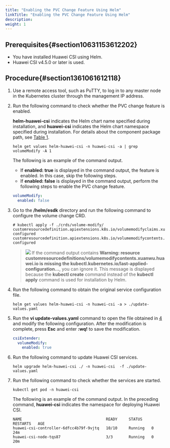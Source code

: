 ```yaml
---
title: "Enabling the PVC Change Feature Using Helm"
linkTitle: "Enabling the PVC Change Feature Using Helm"
description: 
weight: 1
---
```


## Prerequisites{#section10631153612202}

-   You have installed Huawei CSI using Helm.
-   Huawei CSI v4.5.0  or later is used.

## Procedure{#section1361061612118}

1.  Use a remote access tool, such as PuTTY, to log in to any master node in the Kubernetes cluster through the management IP address.
2.  Run the following command to check whether the PVC change feature is enabled.

    **helm-huawei-csi**  indicates the Helm chart name specified during installation, and  **huawei-csi**  indicates the Helm chart namespace specified during installation. For details about the component package path, see  [Table 1](/docs/installation-and-deployment/installation-preparations/downloading-the-huawei-csi-software-package#en-us_topic_0150885197_table17200162435412).

    ```
    helm get values helm-huawei-csi -n huawei-csi -a | grep volumeModify -A 1
    ```

    The following is an example of the command output.

    -   If  **enabled: true**  is displayed in the command output, the feature is enabled. In this case, skip the following steps.
    -   If  **enabled: false**  is displayed in the command output, perform the following steps to enable the PVC change feature.

    ```yaml
    volumeModify:
      enabled: false
    ```

3.  Go to the  **/helm/esdk**  directory and run the following command to configure the volume change CRD.

    ```
    # kubectl apply -f ./crds/volume-modify/
    customresourcedefinition.apiextensions.k8s.io/volumemodifyclaims.xuanwu.huawei.io configured
    customresourcedefinition.apiextensions.k8s.io/volumemodifycontents.xuanwu.huawei.io configured
    ```

    >![](/css-docs/public_sys-resources/en/icon-note.gif)
    >If the command output contains  **Warning: resource customresourcedefinitions/volumemodifycontents.xuanwu.huawei.io is missing the kubectl.kubernetes.io/last-applied-configuration...**, you can ignore it. This message is displayed because the  **kubectl create**  command instead of the  **kubectl apply**  command is used for installation by Helm.

4.  <a name="li1230915254221"></a>Run the following command to obtain the original service configuration file.

    ```
    helm get values helm-huawei-csi -n huawei-csi -a > ./update-values.yaml
    ```

5.  Run the  **vi update-values.yaml**  command to open the file obtained in  [4](#li1230915254221)  and modify the following configuration. After the modification is complete, press  **Esc**  and enter  **:wq!**  to save the modification.

    ```yaml
    csiExtender:
      volumeModify:    
        enabled: true
    ```

6.  Run the following command to update Huawei CSI services.

    ```
    helm upgrade helm-huawei-csi ./ -n huawei-csi  -f ./update-values.yaml
    ```

7.  Run the following command to check whether the services are started.

    ```
    kubectl get pod -n huawei-csi
    ```

    The following is an example of the command output. In the preceding command,  **huawei-csi**  indicates the namespace for deploying Huawei CSI.

    ```
    NAME                                     READY     STATUS    RESTARTS   AGE
    huawei-csi-controller-6dfcc4b79f-9vjtq   10/10     Running   0          24m
    huawei-csi-node-tqs87                    3/3       Running   0          20m
    ```

